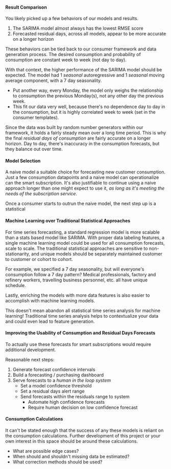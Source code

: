 #### Result Comparison
You likely picked up a few behaviors of our models and results.
1. The SARIMA model almost always has the lowest RMSE score
2. Forecasted residual days, across all models, appear to be more accurate on a longer horizon

These behaviors can be tied back to our consumer framework and data generation process.
The desired consumption and probability of consumption are constant week to week (not day to day).

With that context, the higher performance of the SARIMA model should be expected.
The model had 1 _seasonal_  autoregressive and 1 _seasonal_  moving average component, with a 7 day seasonality.
- Put another way, every Monday, the model only weighs the relationship to consumption the previous Monday(s),
not any other day the previous week.
- This fit our data very well, because there's no dependence day to day in the consumption,
but it is highly correlated week to week (set in the consumer templates).

Since the data was built by random number generators within our framework,
it holds a fairly steady mean over a long time period.
This is why the final _residual days of consumption_ are fairly accurate on a longer horizon.
Day to day, there's inaccuracy in the consumption forecasts, but they balance out over time.

#### Model Selection
A naive model a suitable choice for forecasting new customer consumption.
Just a few consumption datapoints and a naive model can operationalize can the smart subscription.
It's also justifiable to continue using a naive approach longer than one might expect to use it,
_as long as it's meeting the needs of the subscription service_.

Once a consumer starts to outrun the naive model, the next step up is a statistical

#### Machine Learning over Traditional Statistical Approaches
For time series forecasting, a standard regression model is more scalable than a stats based model like SARIMA.
With proper data labeling features,
a single machine learning model could be used for all consumption forecasts, scale to scale.
The traditional statistical approaches are sensitive to non-stationarity,
and unique models should be separately maintained customer to customer or cohort to cohort.

For example, we specified a 7 day seasonality, but will everyone's consumption follow a 7 day pattern?
Medical professionals, factory and refinery workers, travelling business personnel, etc. all have unique schedule.

Lastly, enriching the models with more data features is also easier to accomplish with machine learning models.

This doesn't mean abandon all statistical time series analysis for machine learning!
Traditional time series analysis helps to contextualize your data and could even lead to feature generation.

#### Improving the Usability of Consumption and Residual Days Forecasts
To actually use these forecasts for smart subscriptions would require additional development.

Reasonable next steps:
1. Generate forecast confidence intervals
2. Build a forecasting / purchasing dashboard
3. Serve forecasts to a _human in the loop system_
    - Set a model confidence threshold
    - Set a residual days alert range
    - Send forecasts within the residuals range to system
        - Automate high confidence forecasts
        - Require human decision on low confidence forecast

#### Consumption Calculations
It can't be stated enough that the success of any these models is reliant on the consumption calculations.
Further development of this project or your own interest in this space should be around these calculations.
- What are possible edge cases?
- When should and shouldn't missing data be estimated?
- What correction methods should be used?
